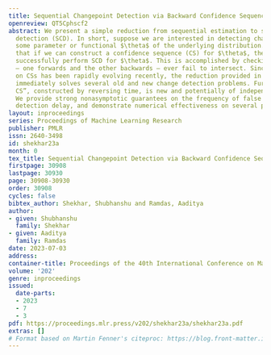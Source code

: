 ```yaml
---
title: Sequential Changepoint Detection via Backward Confidence Sequences
openreview: QT5Cphscf2
abstract: We present a simple reduction from sequential estimation to sequential changepoint
  detection (SCD). In short, suppose we are interested in detecting changepoints in
  some parameter or functional $\theta$ of the underlying distribution. We demonstrate
  that if we can construct a confidence sequence (CS) for $\theta$, then we can also
  successfully perform SCD for $\theta$. This is accomplished by checking if two CSs
  — one forwards and the other backwards — ever fail to intersect. Since the literature
  on CSs has been rapidly evolving recently, the reduction provided in this paper
  immediately solves several old and new change detection problems. Further, our “backward
  CS”, constructed by reversing time, is new and potentially of independent interest.
  We provide strong nonasymptotic guarantees on the frequency of false alarms and
  detection delay, and demonstrate numerical effectiveness on several problems.
layout: inproceedings
series: Proceedings of Machine Learning Research
publisher: PMLR
issn: 2640-3498
id: shekhar23a
month: 0
tex_title: Sequential Changepoint Detection via Backward Confidence Sequences
firstpage: 30908
lastpage: 30930
page: 30908-30930
order: 30908
cycles: false
bibtex_author: Shekhar, Shubhanshu and Ramdas, Aaditya
author:
- given: Shubhanshu
  family: Shekhar
- given: Aaditya
  family: Ramdas
date: 2023-07-03
address: 
container-title: Proceedings of the 40th International Conference on Machine Learning
volume: '202'
genre: inproceedings
issued:
  date-parts:
  - 2023
  - 7
  - 3
pdf: https://proceedings.mlr.press/v202/shekhar23a/shekhar23a.pdf
extras: []
# Format based on Martin Fenner's citeproc: https://blog.front-matter.io/posts/citeproc-yaml-for-bibliographies/
---
```

